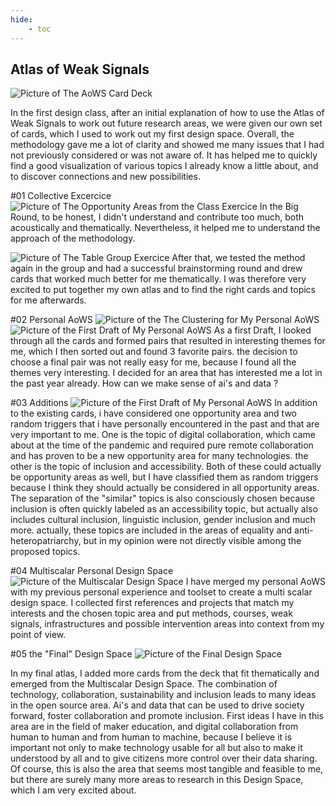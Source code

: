 ```yaml
---
hide:
    - toc
---
```


## Atlas of Weak Signals
![Picture of The AoWS Card Deck](../../images/Bearbeitet/7572BD00-E250-404B-8F4F-09542266FB87.jpg)

In the first design class, after an initial explanation of how to use the Atlas of Weak Signals to work out future research areas, we were given our own set of cards, which I used to work out my first design space. Overall, the methodology gave me a lot of clarity and showed me many issues that I had not previously considered or was not aware of. It has helped me to quickly find a good visualization of various topics I already know a little about, and to discover connections and new possibilities.  

#01 Collective Excercice
![Picture of The Opportunity Areas from the Class Exercice](../../images/Bearbeitet/IMG_8618.jpg)
In the Big Round, to be honest, I didn't understand and contribute too much, both acoustically and thematically. Nevertheless, it helped me to understand the approach of the methodology.

![Picture of The Table Group Exercice](../../images/Bearbeitet/IMG_8624.jpg)
After that, we tested the method again in the group and had a successful brainstorming round and drew cards that worked much better for me thematically. I was therefore very excited to put together my own atlas and to find the right cards and topics for me afterwards.


#02 Personal AoWS
![Picture of the The Clustering for My Personal AoWS](../../images/Bearbeitet/Clustering.png)
![Picture of the First Draft of My Personal AoWS](../../images/Bearbeitet/IMG_8680.jpg)
As a first Draft, I looked through all the cards and formed pairs that resulted in interesting themes for me, which I then sorted out and found 3 favorite pairs. the decision to choose a final pair was not really easy for me, because I found all the themes very interesting. I decided for an area that has interested me a lot in the past year already. How can we make sense of ai's and data ? 

#03 Additions
![Picture of the First Draft of My Personal AoWS](../../images/Bearbeitet/Additions.png)
In addition to the existing cards, i have considered one opportunity area and two random triggers that i have personally encountered in the past and that are very important to me. One is the topic of digital collaboration, which came about at the time of the pandemic and required pure remote collaboration and has proven to be a new opportunity area for many technologies. the other is the topic of inclusion and accessibility. Both of these could actually be opportunity areas as well, but I have classified them as random triggers because I think they should actually be considered in all opportunity areas. The separation of the "similar" topics is also consciously chosen because inclusion is often quickly labeled as an accessibility topic, but actually also includes cultural inclusion, linguistic inclusion, gender inclusion and much more. actually, these topics are included in the areas of equality and anti-heteropatriarchy, but in my opinion were not directly visible among the proposed topics.

#04 Multiscalar Personal Design Space
![Picture of the Multiscalar Design Space](../../images/Bearbeitet/Brainstorming%20-%20Rahmen%202.jpg)
I have merged my personal AoWS with my previous personal experience and toolset to create a multi scalar design space. I collected first references and projects that match my interests and the chosen topic area and put methods, courses, weak signals, infrastructures and possible intervention areas into context from my point of view. 

#05 the "Final" Design Space
![Picture of the Final Design Space](../../images/Bearbeitet/FinalAtlas.png)

In my final atlas, I added more cards from the deck that fit thematically and emerged from the Multiscalar Design Space. The combination of technology, collaboration, sustainability and inclusion leads to many ideas in the open source area. Ai's and data that can be used to drive society forward, foster collaboration and promote inclusion. First ideas I have in this area are in the field of maker education, and digital collaboration from human to human and from human to machine, because I believe it is important not only to make technology usable for all but also to make it understood by all and to give citizens more control over their data sharing. Of course, this is also the area that seems most tangible and feasible to me, but there are surely many more areas to research in this Design Space, which I am very excited about. 



